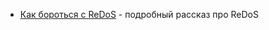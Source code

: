 - [Как бороться с ReDoS](https://habr.com/ru/companies/otus/articles/822929/) - подробный рассказ про ReDoS